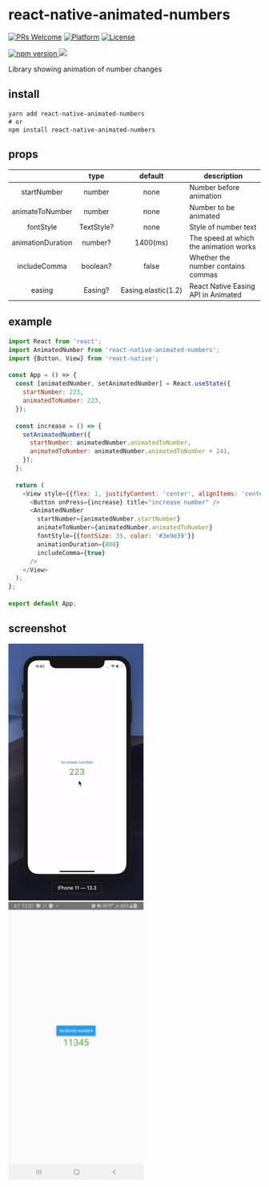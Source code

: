  # react-native-animated-numbers

 [![PRs Welcome](https://img.shields.io/badge/PRs-Welcome-brightgreen.svg)](https://github.com/heyman333/react-native-animated-numbers/pulls)
[![Platform](https://img.shields.io/badge/platform-react--native-lightgrey.svg)](http://facebook.github.io/react-native/)
[![License](https://img.shields.io/badge/license-MIT-blue.svg)](https://github.com/heyman333/react-native-animated-numbers/blob/master/LICENSE)

<a href="https://www.npmjs.com/package/react-native-animated-numbers">
<img alt="npm version" src="http://img.shields.io/npm/v/react-native-animated-numbers.svg?style=flat-square">
</a>
<a href="https://www.npmjs.com/package/react-native-animated-numbers">
<img src="http://img.shields.io/npm/dm/react-native-animated-numbers.svg?style=flat-square">
</a>

 Library showing animation of number changes

 ## install 
 ```shell
 yarn add react-native-animated-numbers
 # or 
 npm install react-native-animated-numbers
 ```

 ## props 
|                   |    type    |  default | description                            |
|:-----------------:|:----------:|:--------:|----------------------------------------|
|    startNumber    |   number   |   none   | Number before animation                |
|  animateToNumber  |   number   |   none   | Number to be animated                  |
|     fontStyle     | TextStyle? |   none   | Style of number text                   |
| animationDuration |   number?  | 1400(ms) | The speed at which the animation works |
|    includeComma   |  boolean?  |   false  | Whether the number contains commas     |
|       easing      |   Easing?  |   Easing.elastic(1.2)   | React Native Easing API in Animated    |

## example

```js
import React from 'react';
import AnimatedNumber from 'react-native-animated-numbers';
import {Button, View} from 'react-native';

const App = () => {
  const [animatedNumber, setAnimatedNumber] = React.useState({
    startNumber: 223,
    animatedToNumber: 223,
  });

  const increase = () => {
    setAnimatedNumber({
      startNumber: animatedNumber.animatedToNumber,
      animatedToNumber: animatedNumber.animatedToNumber + 241,
    });
  };

  return (
    <View style={{flex: 1, justifyContent: 'center', alignItems: 'center'}}>
      <Button onPress={increase} title="increase number" />
      <AnimatedNumber
        startNumber={animatedNumber.startNumber}
        animateToNumber={animatedNumber.animatedToNumber}
        fontStyle={{fontSize: 35, color: '#3e9e39'}}
        animationDuration={800}
        includeComma={true}
      />
    </View>
  );
};

export default App;

```

 ## screenshot
 <img src="images/new.gif" />  
 </br>
 <img src="images/new_android.gif" style="width: 270px;"/>
